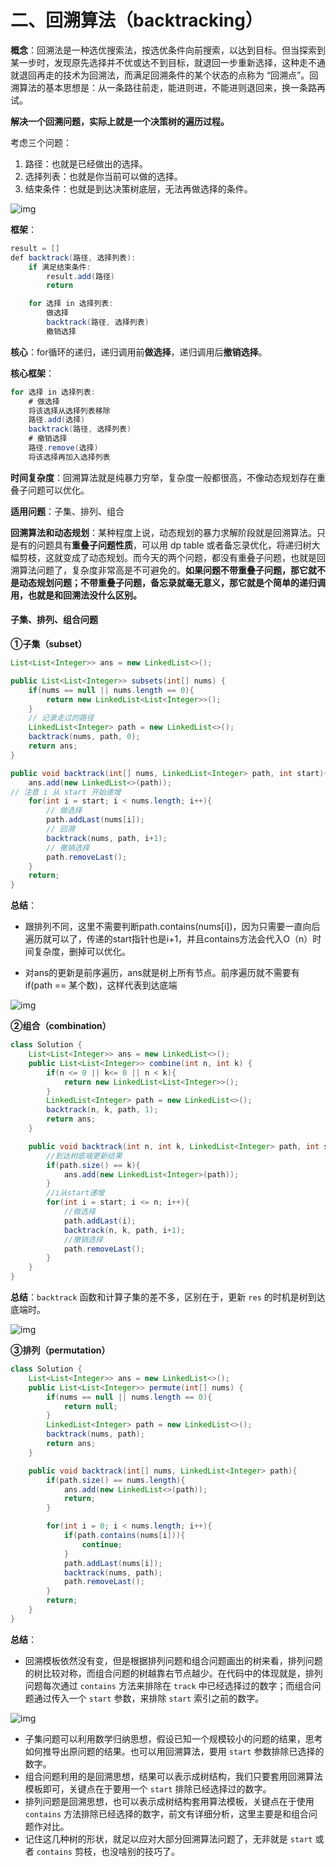 # 二、回溯算法（backtracking）

**概念**：回溯法是一种选优搜索法，按选优条件向前搜索，以达到目标。但当探索到某一步时，发现原先选择并不优或达不到目标，就退回一步重新选择，这种走不通就退回再走的技术为回溯法，而满足回溯条件的某个状态的点称为 “回溯点”。回溯算法的基本思想是：从一条路往前走，能进则进，不能进则退回来，换一条路再试。



**解决一个回溯问题，实际上就是一个决策树的遍历过程。**

考虑三个问题：

1. 路径：也就是已经做出的选择。
2. 选择列表：也就是你当前可以做的选择。
3. 结束条件：也就是到达决策树底层，无法再做选择的条件。

![img](https://gblobscdn.gitbook.com/assets%2F-LrtQOWSnDdXhp3kYN4k%2Fsync%2F727ed1ecd086bf28e5c0a22ddd20246839cd34ba.jpg?alt=media)

**框架**：

```java
result = []
def backtrack(路径, 选择列表):
    if 满足结束条件:
        result.add(路径)
        return

    for 选择 in 选择列表:
        做选择
        backtrack(路径, 选择列表)
        撤销选择
```

**核心**：for循环的递归，递归调用前**做选择**，递归调用后**撤销选择**。

**核心框架**：

```java
for 选择 in 选择列表:
    # 做选择
    将该选择从选择列表移除
    路径.add(选择)
    backtrack(路径, 选择列表)
    # 撤销选择
    路径.remove(选择)
    将该选择再加入选择列表
```

**时间复杂度**：回溯算法就是纯暴力穷举，复杂度一般都很高，不像动态规划存在重叠子问题可以优化。

**适用问题**：子集、排列、组合

**回溯算法和动态规划**：某种程度上说，动态规划的暴力求解阶段就是回溯算法。只是有的问题具有**重叠子问题性质**，可以用 dp table 或者备忘录优化，将递归树大幅剪枝，这就变成了动态规划。而今天的两个问题，都没有重叠子问题，也就是回溯算法问题了，复杂度非常高是不可避免的。**如果问题不带重叠子问题，那它就不是动态规划问题；不带重叠子问题，备忘录就毫无意义，那它就是个简单的递归调用，也就是和回溯法没什么区别。**



#### 子集、排列、组合问题

**①子集（subset）**

```java
List<List<Integer>> ans = new LinkedList<>();

public List<List<Integer>> subsets(int[] nums) {
    if(nums == null || nums.length == 0){
    	return new LinkedList<List<Integer>>();
	}
    // 记录走过的路径
	LinkedList<Integer> path = new LinkedList<>();
	backtrack(nums, path, 0);
	return ans;
}

public void backtrack(int[] nums, LinkedList<Integer> path, int start){
	ans.add(new LinkedList<>(path));
// 注意 i 从 start 开始递增
	for(int i = start; i < nums.length; i++){
        // 做选择
		path.addLast(nums[i]);
        // 回溯
		backtrack(nums, path, i+1);
        // 撤销选择
		path.removeLast();
	}
    return;
}
```

**总结**：

- 跟排列不同，这里不需要判断path.contains(nums[i])，因为只需要一直向后遍历就可以了，传递的start指针也是i+1，并且contains方法会代入O（n）时间复杂度，删掉可以优化。

- 对ans的更新是前序遍历，ans就是树上所有节点。前序遍历就不需要有if(path == 某个数)，这样代表到达底端

![img](https://raw.githubusercontent.com/labuladong/fucking-algorithm/master/pictures/%E5%AD%90%E9%9B%86/1.jpg)



**②组合（combination）**

```java
class Solution {
    List<List<Integer>> ans = new LinkedList<>();
    public List<List<Integer>> combine(int n, int k) {
        if(n <= 0 || k<= 0 || n < k){
            return new LinkedList<List<Integer>>();
        }
        LinkedList<Integer> path = new LinkedList<>();
        backtrack(n, k, path, 1);
        return ans;
    }

    public void backtrack(int n, int k, LinkedList<Integer> path, int start){
        //到达树底端更新结果
        if(path.size() == k){
            ans.add(new LinkedList<Integer>(path));
        }
		//i从start递增
        for(int i = start; i <= n; i++){
            //做选择
            path.addLast(i);
            backtrack(n, k, path, i+1);
            //撤销选择
            path.removeLast();
        }
    }
}
```

**总结**：`backtrack` 函数和计算子集的差不多，区别在于，更新 `res` 的时机是树到达底端时。

![img](https://raw.githubusercontent.com/labuladong/fucking-algorithm/master/pictures/%E5%AD%90%E9%9B%86/2.jpg)



**③排列（permutation）**

```java
class Solution {
    List<List<Integer>> ans = new LinkedList<>();
    public List<List<Integer>> permute(int[] nums) {
        if(nums == null || nums.length == 0){
            return null;
        }
        LinkedList<Integer> path = new LinkedList<>();
        backtrack(nums, path);
        return ans;
    }

    public void backtrack(int[] nums, LinkedList<Integer> path){
        if(path.size() == nums.length){
            ans.add(new LinkedList<>(path));
            return;
        }

        for(int i = 0; i < nums.length; i++){
            if(path.contains(nums[i])){
                continue;
            }
            path.addLast(nums[i]);
            backtrack(nums, path);
            path.removeLast();
        }
        return;
    }
}
```

**总结**：

- 回溯模板依然没有变，但是根据排列问题和组合问题画出的树来看，排列问题的树比较对称，而组合问题的树越靠右节点越少。在代码中的体现就是，排列问题每次通过 `contains` 方法来排除在 `track` 中已经选择过的数字；而组合问题通过传入一个 `start` 参数，来排除 `start` 索引之前的数字。

![img](https://github.com/labuladong/fucking-algorithm/raw/master/pictures/%E5%AD%90%E9%9B%86/3.jpg)

- 子集问题可以利用数学归纳思想，假设已知一个规模较小的问题的结果，思考如何推导出原问题的结果。也可以用回溯算法，要用 `start` 参数排除已选择的数字。
- 组合问题利用的是回溯思想，结果可以表示成树结构，我们只要套用回溯算法模板即可，关键点在于要用一个 `start` 排除已经选择过的数字。
- 排列问题是回溯思想，也可以表示成树结构套用算法模板，关键点在于使用 `contains` 方法排除已经选择的数字，前文有详细分析，这里主要是和组合问题作对比。
- 记住这几种树的形状，就足以应对大部分回溯算法问题了，无非就是 `start` 或者 `contains` 剪枝，也没啥别的技巧了。
